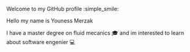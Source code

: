 
Welcome to my GitHub profile  :simple_smile:

Hello my name is Youness Merzak 


I have a master degree on fluid mecanics :mortar_board:  and im interested to learn about software engenier :computer: 

